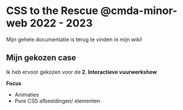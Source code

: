 # CSS to the Rescue @cmda-minor-web 2022 - 2023

Mijn gehele documentatie is terug te vinden in mijn wiki!

## Mijn gekozen case
Ik heb ervoor gekozen voor de **2. Interactieve vuurwerkshow**

**Focus**
- Animaties
- Pure CSS afbeeldingen/ elementen
